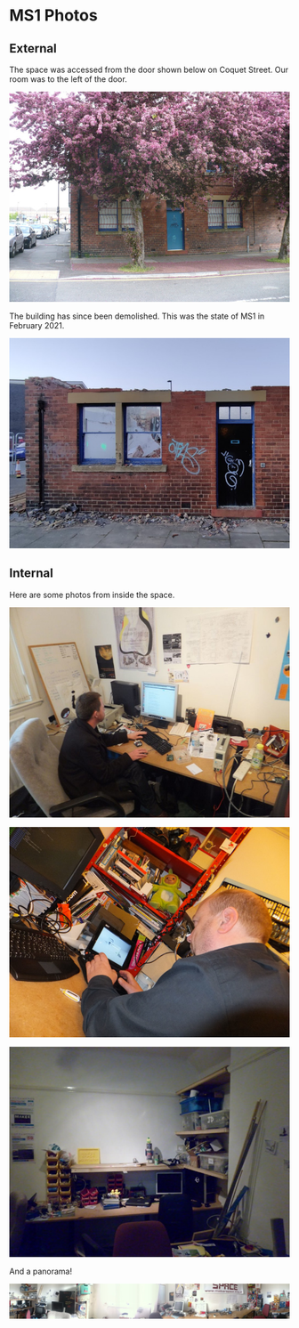 # MS1 Photos

## External

The space was accessed from the door shown below on Coquet Street.  Our room was to the left of the door.

[![External photo with blossoming tree](./images/ms1_outside.JPG)](./images/ms1_outside.JPG)

The building has since been demolished.  This was the state of MS1 in February 2021.

[![Part-demolished MS1](./images/ms1_demolition.jpg)](./images/ms1_demolition.jpg)

## Internal

Here are some photos from inside the space.

[![Desk with PC and bench power supply](./images/ms1_desk.jpg)](./images/ms1_desk.jpg)

[![Working on a laptop](./images/ms1_laptop.jpg)](./images/ms1_laptop.jpg)

[![Component Bins, PC and members' box storage](./images/MS1_inside.JPG)](./images/MS1_inside.JPG)

And a panorama!

[![Panorama](./images/ms1_pano.JPG)](./images/ms1_pano.JPG)